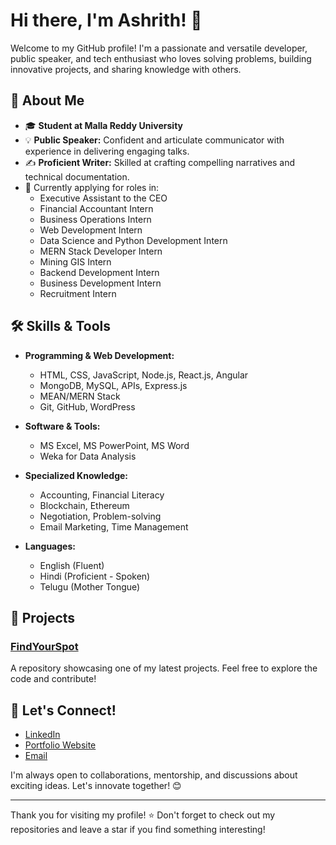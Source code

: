 # Hi there, I'm Ashrith! 👋

Welcome to my GitHub profile! I'm a passionate and versatile developer, public speaker, and tech enthusiast who loves solving problems, building innovative projects, and sharing knowledge with others.

## 🚀 About Me
- 🎓 **Student at Malla Reddy University**
- 💡 **Public Speaker:** Confident and articulate communicator with experience in delivering engaging talks.
- ✍️ **Proficient Writer:** Skilled at crafting compelling narratives and technical documentation.
- 💼 Currently applying for roles in:
  - Executive Assistant to the CEO
  - Financial Accountant Intern
  - Business Operations Intern
  - Web Development Intern
  - Data Science and Python Development Intern
  - MERN Stack Developer Intern
  - Mining GIS Intern
  - Backend Development Intern
  - Business Development Intern
  - Recruitment Intern

## 🛠 Skills & Tools
- **Programming & Web Development:**
  - HTML, CSS, JavaScript, Node.js, React.js, Angular
  - MongoDB, MySQL, APIs, Express.js
  - MEAN/MERN Stack
  - Git, GitHub, WordPress

- **Software & Tools:**
  - MS Excel, MS PowerPoint, MS Word
  - Weka for Data Analysis

- **Specialized Knowledge:**
  - Accounting, Financial Literacy
  - Blockchain, Ethereum
  - Negotiation, Problem-solving
  - Email Marketing, Time Management

- **Languages:**
  - English (Fluent)
  - Hindi (Proficient - Spoken)
  - Telugu (Mother Tongue) 

## 🌟 Projects
### [FindYourSpot](https://github.com/Ashrith-3108/FindYourSpot)
A repository showcasing one of my latest projects. Feel free to explore the code and contribute!

## 💬 Let's Connect!
- [LinkedIn](https://www.linkedin.com/in/vavillapally-ashrith-9823482a1)  
- [Portfolio Website](https://your-portfolio-link.com)  
- [Email](mailto:vavillapallyashrith@gmail.com)

I'm always open to collaborations, mentorship, and discussions about exciting ideas. Let's innovate together! 😊

---
Thank you for visiting my profile! ⭐ Don't forget to check out my repositories and leave a star if you find something interesting!
